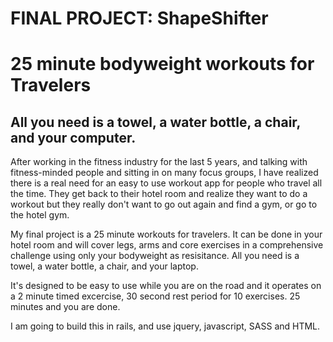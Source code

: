 # FINAL PROJECT: ShapeShifter
# 25 minute bodyweight workouts for Travelers

## All you need is a towel, a water bottle, a chair, and your computer.

After working in the fitness industry for the last 5 years, and talking with fitness-minded people and sitting in on many focus groups, I have realized there is a real need for an easy to use workout app for people who travel all the time. They get back to their hotel room and realize they want to do a workout but they really don't want to go out again and find a gym, or go to the hotel gym.

My final project is a 25 minute workouts for travelers. It can be done in your hotel room and will cover legs, arms and core exercises in a comprehensive challenge using only your bodyweight as resisitance. All you need is a towel, a water bottle, a chair, and your laptop.

It's designed to be easy to use while you are on the road and it operates on a 2 minute timed excercise, 30 second rest period for 10 exercises. 25 minutes and you are done.

I am going to build this in rails, and use jquery, javascript, SASS and HTML.